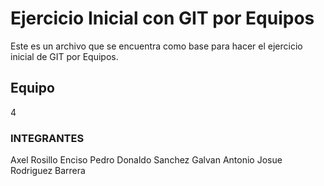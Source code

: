 # Ejercicio Inicial con GIT por Equipos

Este es un archivo que se encuentra como base para hacer el ejercicio inicial de GIT por Equipos.

## Equipo
4

### INTEGRANTES
Axel Rosillo Enciso
Pedro Donaldo Sanchez Galvan 
Antonio Josue Rodriguez Barrera
